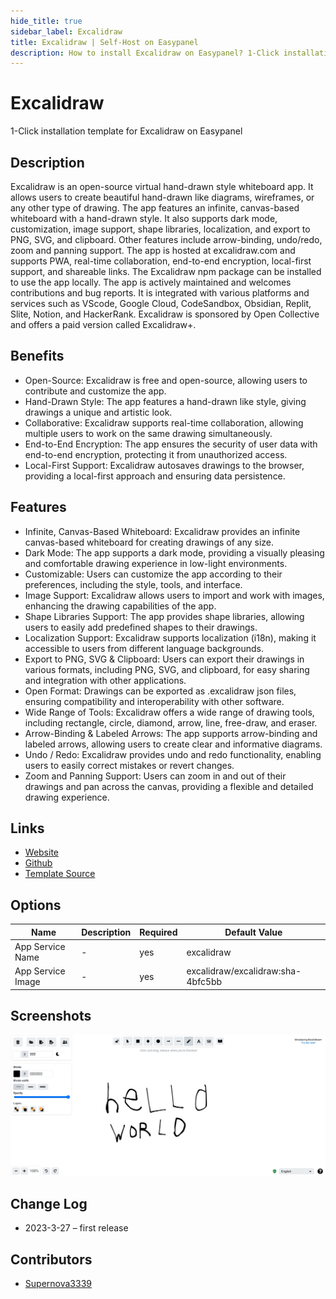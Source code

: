 ```yaml
---
hide_title: true
sidebar_label: Excalidraw
title: Excalidraw | Self-Host on Easypanel
description: How to install Excalidraw on Easypanel? 1-Click installation template for Excalidraw on Easypanel
---
```


<!-- generated -->

# Excalidraw

1-Click installation template for Excalidraw on Easypanel

## Description

Excalidraw is an open-source virtual hand-drawn style whiteboard app. It allows users to create beautiful hand-drawn like diagrams, wireframes, or any other type of drawing. The app features an infinite, canvas-based whiteboard with a hand-drawn style. It also supports dark mode, customization, image support, shape libraries, localization, and export to PNG, SVG, and clipboard. Other features include arrow-binding, undo/redo, zoom and panning support. The app is hosted at excalidraw.com and supports PWA, real-time collaboration, end-to-end encryption, local-first support, and shareable links. The Excalidraw npm package can be installed to use the app locally. The app is actively maintained and welcomes contributions and bug reports. It is integrated with various platforms and services such as VScode, Google Cloud, CodeSandbox, Obsidian, Replit, Slite, Notion, and HackerRank. Excalidraw is sponsored by Open Collective and offers a paid version called Excalidraw+.

## Benefits

- Open-Source: Excalidraw is free and open-source, allowing users to contribute and customize the app.
- Hand-Drawn Style: The app features a hand-drawn like style, giving drawings a unique and artistic look.
- Collaborative: Excalidraw supports real-time collaboration, allowing multiple users to work on the same drawing simultaneously.
- End-to-End Encryption: The app ensures the security of user data with end-to-end encryption, protecting it from unauthorized access.
- Local-First Support: Excalidraw autosaves drawings to the browser, providing a local-first approach and ensuring data persistence.

## Features

- Infinite, Canvas-Based Whiteboard: Excalidraw provides an infinite canvas-based whiteboard for creating drawings of any size.
- Dark Mode: The app supports a dark mode, providing a visually pleasing and comfortable drawing experience in low-light environments.
- Customizable: Users can customize the app according to their preferences, including the style, tools, and interface.
- Image Support: Excalidraw allows users to import and work with images, enhancing the drawing capabilities of the app.
- Shape Libraries Support: The app provides shape libraries, allowing users to easily add predefined shapes to their drawings.
- Localization Support: Excalidraw supports localization (i18n), making it accessible to users from different language backgrounds.
- Export to PNG, SVG & Clipboard: Users can export their drawings in various formats, including PNG, SVG, and clipboard, for easy sharing and integration with other applications.
- Open Format: Drawings can be exported as .excalidraw json files, ensuring compatibility and interoperability with other software.
- Wide Range of Tools: Excalidraw offers a wide range of drawing tools, including rectangle, circle, diamond, arrow, line, free-draw, and eraser.
- Arrow-Binding & Labeled Arrows: The app supports arrow-binding and labeled arrows, allowing users to create clear and informative diagrams.
- Undo / Redo: Excalidraw provides undo and redo functionality, enabling users to easily correct mistakes or revert changes.
- Zoom and Panning Support: Users can zoom in and out of their drawings and pan across the canvas, providing a flexible and detailed drawing experience.

## Links

- [Website](https://excalidraw.com/)
- [Github](https://github.com/excalidraw/excalidraw)
- [Template Source](https://github.com/easypanel-io/templates/tree/main/templates/excalidraw)

## Options

Name | Description | Required | Default Value
-|-|-|-
App Service Name | - | yes | excalidraw
App Service Image | - | yes | excalidraw/excalidraw:sha-4bfc5bb

## Screenshots

![Excalidraw Screenshot](./assets/screenshot.png)

## Change Log

- 2023-3-27 – first release

## Contributors

- [Supernova3339](https://github.com/Supernova3339)
